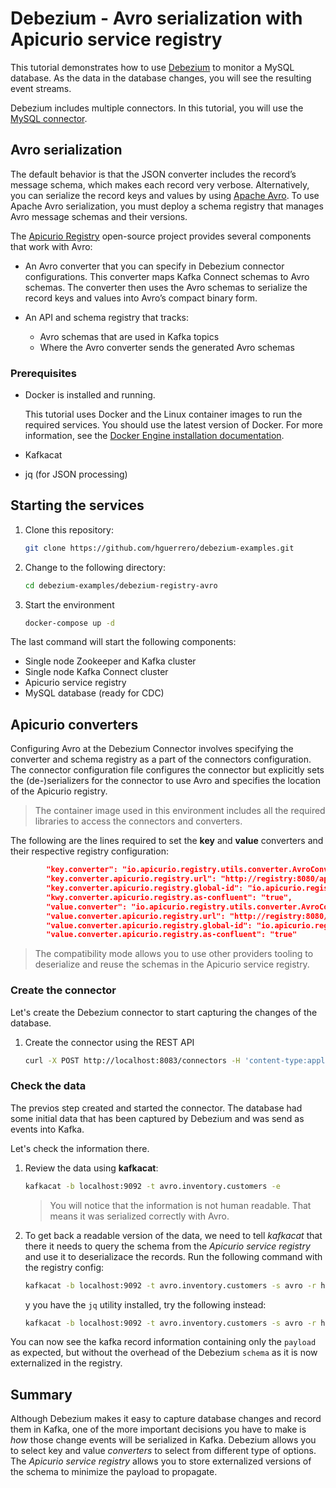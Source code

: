 # Debezium - Avro serialization with Apicurio service registry

This tutorial demonstrates how to use [Debezium](https://debezium.io/) to monitor a MySQL database. As the data in the database changes, you will see the resulting event streams.

Debezium includes multiple connectors. In this tutorial, you will use the [MySQL connector](https://debezium.io/documentation/reference/1.3/connectors/mysql.html).

## Avro serialization

The default behavior is that the JSON converter includes the record’s message schema, which makes each record very verbose. Alternatively, you can serialize the record keys and values by using [Apache Avro](https://avro.apache.org/). To use Apache Avro serialization, you must deploy a schema registry that manages Avro message schemas and their versions.

The [Apicurio Registry](https://github.com/Apicurio/apicurio-registry) open-source project provides several components that work with Avro:

- An Avro converter that you can specify in Debezium connector configurations. This converter maps Kafka Connect schemas to Avro schemas. The converter then uses the Avro schemas to serialize the record keys and values into Avro’s compact binary form.

- An API and schema registry that tracks:

  - Avro schemas that are used in Kafka topics
  - Where the Avro converter sends the generated Avro schemas

### Prerequisites

- Docker is installed and running.

  This tutorial uses Docker and the Linux container images to run the required services. You should use the latest version of Docker. For more information, see the [Docker Engine installation documentation](https://docs.docker.com/engine/installation/).
  
- Kafkacat

- jq (for JSON processing)

## Starting the services

1. Clone this repository:

    ```bash
    git clone https://github.com/hguerrero/debezium-examples.git
    ```

1. Change to the following directory:

    ```bash
    cd debezium-examples/debezium-registry-avro
    ```

1. Start the environment

    ```bash
    docker-compose up -d
    ```

The last command will start the following components:

- Single node Zookeeper and Kafka cluster
- Single node Kafka Connect cluster
- Apicurio service registry
- MySQL database (ready for CDC)

## Apicurio converters

Configuring Avro at the Debezium Connector involves specifying the converter and schema registry as a part of the connectors configuration. The connector configuration file configures the connector but explicitly sets the (de-)serializers for the connector to use Avro and specifies the location of the Apicurio registry.

> The container image used  in this environment includes all the required libraries to access the connectors and converters. 

The following are the lines required to set the **key** and **value** converters and their respective registry configuration:

```json
        "key.converter": "io.apicurio.registry.utils.converter.AvroConverter",
        "key.converter.apicurio.registry.url": "http://registry:8080/api",
        "key.converter.apicurio.registry.global-id": "io.apicurio.registry.utils.serde.strategy.AutoRegisterIdStrategy",
        "kwy.converter.apicurio.registry.as-confluent": "true",
        "value.converter": "io.apicurio.registry.utils.converter.AvroConverter",
        "value.converter.apicurio.registry.url": "http://registry:8080/api",
        "value.converter.apicurio.registry.global-id": "io.apicurio.registry.utils.serde.strategy.AutoRegisterIdStrategy",
        "value.converter.apicurio.registry.as-confluent": "true"
```

> The compatibility mode allows you to use other providers tooling to deserialize and reuse the schemas in the Apicurio service registry.

### Create the connector

Let's create the Debezium connector to start capturing the changes of the database.

1. Create the connector using the REST API

    ```bash
    curl -X POST http://localhost:8083/connectors -H 'content-type:application/json' -d @dbz-mysql-connector-avro.json
    ```

### Check the data

The previos step created and started the connector. The database had some initial data that has been captured by Debezium and was send as events into Kafka. 

Let's check the information there.

1. Review the data using **kafkacat**:

   ```bash
   kafkacat -b localhost:9092 -t avro.inventory.customers -e
   ```

   > You will notice that the information is not human readable. That means it was serialized correctly with Avro.

2. To get back a readable version of the data, we need to tell *kafkacat* that there it needs to query the schema from the *Apicurio service registry* and use it to deserializace the records. Run the following command with the registry config:

   ```bash
   kafkacat -b localhost:9092 -t avro.inventory.customers -s avro -r http://localhost:8081/api/ccompat -e
   ```

   y you have the `jq` utility installed, try the following instead:

   ```bash
   kafkacat -b localhost:9092 -t avro.inventory.customers -s avro -r http://localhost:8081/api/ccompat -e | jq
   ```

You can now see the kafka record information containing only the `payload` as expected, but without the overhead of the Debezium `schema` as it is now externalized in the registry.

## Summary

Although Debezium makes it easy to capture database changes and record them in Kafka, one of the more important decisions you have to make is *how* those change events will be serialized in Kafka. Debezium allows you to select key and value *converters* to select from different type of options. The *Apicurio service registry* allows you to store externalized versions of the schema to minimize the payload to propagate.

